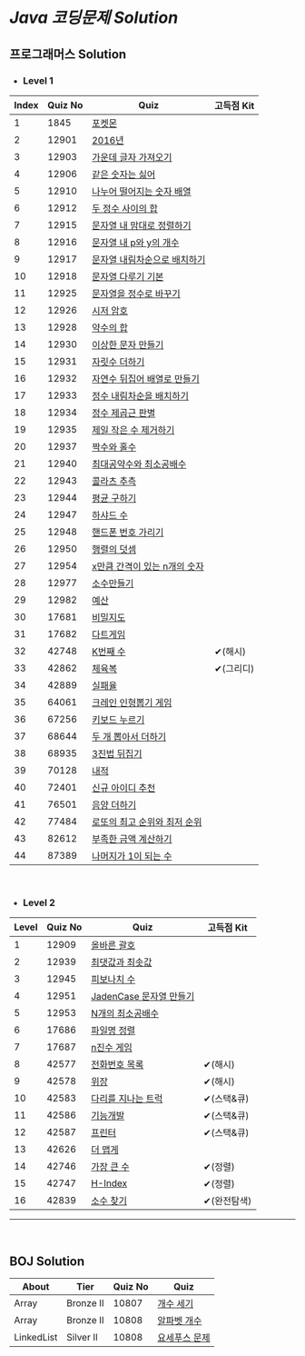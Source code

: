 # *Java 코딩문제 Solution*

## 프로그래머스 Solution 
  
- ### Level 1
|Index|Quiz No|Quiz|고득점 Kit|
|-----|-------|----|---|
|1|1845|[포켓몬](https://github.com/khsexk/Algorithm_Solution--Java/blob/main/Programmers/Level%201/src/solutionPackage/Solution_1845.java)|
|2|12901|[2016년](https://github.com/khsexk/Algorithm_Solution--Java/blob/main/Programmers/Level%201/src/solutionPackage/Solution_12901.java)||
|3|12903|[가운데 글자 가져오기](https://github.com/khsexk/Algorithm_Solution--Java/blob/main/Programmers/Level%201/src/solutionPackage/Solution_12903.java)||
|4|12906|[같은 숫자는 싫어](https://github.com/khsexk/Algorithm_Solution--Java/blob/main/Programmers/Level%201/src/solutionPackage/Solution_12906.java)||
|5|12910|[나누어 떨어지는 숫자 배열](https://github.com/khsexk/Algorithm_Solution--Java/blob/main/Programmers/Level%201/src/solutionPackage/Solution_12910.java)||
|6|12912|[두 정수 사이의 합](https://github.com/khsexk/Algorithm_Solution--Java/blob/main/Programmers/Level%201/src/solutionPackage/Solution_12912.java)||
|7|12915|[문자열 내 맘대로 정렬하기](https://github.com/khsexk/Algorithm_Solution--Java/blob/main/Programmers/Level%201/src/solutionPackage/Solution_12915.java)||
|8|12916|[문자열 내 p와 y의 개수](https://github.com/khsexk/Algorithm_Solution--Java/blob/main/Programmers/Level%201/src/solutionPackage/Solution_12916.java)||
|9|12917|[문자열 내림차순으로 배치하기](https://github.com/khsexk/Algorithm_Solution--Java/blob/main/Programmers/Level%201/src/solutionPackage/Solution_12917.java)||
|10|12918|[문자열 다루기 기본](https://github.com/khsexk/Algorithm_Solution--Java/blob/main/Programmers/Level%201/src/solutionPackage/Solution_12918.java)||
|11|12925|[문자열을 정수로 바꾸기](https://github.com/khsexk/Algorithm_Solution--Java/blob/main/Programmers/Level%201/src/solutionPackage/Solution_12925.java)||
|12|12926|[시저 암호](https://github.com/khsexk/Algorithm_Solution--Java/blob/main/Programmers/Level%201/src/solutionPackage/Solution_12926.java)||
|13|12928|[약수의 합](https://github.com/khsexk/Algorithm_Solution--Java/blob/main/Programmers/Level%201/src/solutionPackage/Solution_12928.java)||
|14|12930|[이상한 문자 만들기](https://github.com/khsexk/Algorithm_Solution--Java/blob/main/Programmers/Level%201/src/solutionPackage/Solution_12930.java)||
|15|12931|[자릿수 더하기](https://github.com/khsexk/Algorithm_Solution--Java/blob/main/Programmers/Level%201/src/solutionPackage/Solution_12931.java)|
|16|12932|[자연수 뒤집어 배열로 만들기](https://github.com/khsexk/Algorithm_Solution--Java/blob/main/Programmers/Level%201/src/solutionPackage/Solution_12932.java)||
|17|12933|[정수 내림차순을 배치하기](https://github.com/khsexk/Algorithm_Solution--Java/blob/main/Programmers/Level%201/src/solutionPackage/Solution_12933.java)||
|18|12934|[정수 제곱근 판별](https://github.com/khsexk/Algorithm_Solution--Java/blob/main/Programmers/Level%201/src/solutionPackage/Solution_12934.java)||
|19|12935|[제일 작은 수 제거하기](https://github.com/khsexk/Algorithm_Solution--Java/blob/main/Programmers/Level%201/src/solutionPackage/Solution_12935.java)||
|20|12937|[짝수와 홀수](https://github.com/khsexk/Algorithm_Solution--Java/blob/main/Programmers/Level%201/src/solutionPackage/Solution_12937.java)||
|21|12940|[최대공약수와 최소공배수](https://github.com/khsexk/Algorithm_Solution--Java/blob/main/Programmers/Level%201/src/solutionPackage/Solution_12940.java)||
|22|12943|[콜라츠 추측](https://github.com/khsexk/Algorithm_Solution--Java/blob/main/Programmers/Level%201/src/solutionPackage/Solution_12943.java)||
|23|12944|[평균 구하기](https://github.com/khsexk/Algorithm_Solution--Java/blob/main/Programmers/Level%201/src/solutionPackage/Solution_12944.java)||
|24|12947|[하샤드 수](https://github.com/khsexk/Algorithm_Solution--Java/blob/main/Programmers/Level%201/src/solutionPackage/Solution_12947.java)||
|25|12948|[핸드폰 번호 가리기](https://github.com/khsexk/Algorithm_Solution--Java/blob/main/Programmers/Level%201/src/solutionPackage/Solution_12948.java)||
|26|12950|[행렬의 덧셈](https://github.com/khsexk/Algorithm_Solution--Java/blob/main/Programmers/Level%201/src/solutionPackage/Solution_12950.java)||
|27|12954|[x만큼 간격이 있는 n개의 숫자](https://github.com/khsexk/Algorithm_Solution--Java/blob/main/Programmers/Level%201/src/solutionPackage/Solution_12954.java)|
|28|12977|[소수만들기](https://github.com/khsexk/Algorithm_Solution--Java/blob/main/Programmers/Level%201/src/solutionPackage/Solution_12977.java)|
|29|12982|[예산](https://github.com/khsexk/Algorithm_Solution--Java/blob/main/Programmers/Level%201/src/solutionPackage/Solution_12982.java)|
|30|17681|[비밀지도](https://github.com/khsexk/Algorithm_Solution--Java/blob/main/Programmers/Level%201/src/solutionPackage/Solution_17681.java)|
|31|17682|[다트게임](https://github.com/khsexk/Algorithm_Solution--Java/blob/main/Programmers/Level%201/src/solutionPackage/Solution_17682.java)|
|32|42748|[K번째 수](https://github.com/khsexk/Algorithm_Solution--Java/blob/main/Programmers/Level%201/src/solutionPackage/Solution_42748.java)|✔(해시)|
|33|42862|[체육복](https://github.com/khsexk/Algorithm_Solution--Java/blob/main/Programmers/Level%201/src/solutionPackage/Solution_42862.java)|✔(그리디)|
|34|42889|[실패율](https://github.com/khsexk/Algorithm_Solution--Java/blob/main/Programmers/Level%201/src/solutionPackage/Solution_42889.java)|
|35|64061|[크레인 인형뽑기 게임](https://github.com/khsexk/Algorithm_Solution--Java/blob/main/Programmers/Level%201/src/solutionPackage/Solution_64061.java)|
|36|67256|[키보드 누르기](https://github.com/khsexk/Algorithm_Solution--Java/blob/main/Programmers/Level%201/src/solutionPackage/Solution_67256.java)|
|37|68644|[두 개 뽑아서 더하기](https://github.com/khsexk/Algorithm_Solution--Java/blob/main/Programmers/Level%201/src/solutionPackage/Solution_68644.java)|
|38|68935|[3진법 뒤집기](https://github.com/khsexk/Algorithm_Solution--Java/blob/main/Programmers/Level%201/src/solutionPackage/Solution_68935.java)|
|39|70128|[내적](https://github.com/khsexk/Algorithm_Solution--Java/blob/main/Programmers/Level%201/src/solutionPackage/Solution_70128.java)|
|40|72401|[신규 아이디 추천](https://github.com/khsexk/Algorithm_Solution--Java/blob/main/Programmers/Level%201/src/solutionPackage/Solution_72401.java)|
|41|76501|[음양 더하기](https://github.com/khsexk/Algorithm_Solution--Java/blob/main/Programmers/Level%201/src/solutionPackage/Solution_76501.java)|
|42|77484|[로또의 최고 순위와 최저 순위](https://github.com/khsexk/Algorithm_Solution--Java/blob/main/Programmers/Level%201/src/solutionPackage/Solution_77484.java)|
|43|82612|[부족한 금액 계산하기](https://github.com/khsexk/Algorithm_Solution--Java/blob/main/Programmers/Level%201/src/solutionPackage/Solution_82612.java)|
|44|87389|[나머지가 1이 되는 수](https://github.com/khsexk/Algorithm_Solution--Java/blob/main/Programmers/Level%201/src/solutionPackage/Solution_87389.java)|
  
</br> 

- ### Level 2
|Level|Quiz No|Quiz|고득점 Kit|
|-----|-------|----|---|
|1|12909|[올바른 괄호](https://github.com/khsexk/Programmers_Solution--Java/blob/main/Programmers/Level%202/src/solutionPackage/Solution_12909.java)|
|2|12939|[최댓값과 최솟값](https://github.com/khsexk/Programmers_Solution--Java/blob/main/Programmers/Level%202/src/solutionPackage/Solution_12939.java)|
|3|12945|[피보나치 수](https://github.com/khsexk/Programmers_Solution--Java/blob/main/Programmers/Level%202/src/solutionPackage/Solution_12945.java)|
|4|12951|[JadenCase 문자열 만들기](https://github.com/khsexk/Programmers_Solution--Java/blob/main/Programmers/Level%202/src/solutionPackage/Solution_12951.java)|
|5|12953|[N개의 최소공배수](https://github.com/khsexk/Programmers_Solution--Java/commit/c5b80f08b92ba8547ff8016540635f15feb4e69f)|
|6|17686|[파일명 정렬](https://github.com/khsexk/Programmers_Solution--Java/blob/main/Programmers/Level%202/src/solutionPackage/Solution_17686.java)|
|7|17687|[n진수 게임](https://github.com/khsexk/Programmers_Solution--Java/blob/main/Programmers/Level%202/src/solutionPackage/Solution_17687.java)|
|8|42577|[전화번호 목록](https://github.com/khsexk/Programmers_Solution--Java/blob/main/Programmers/Level%202/src/solutionPackage/Solution_42577.java)|✔(해시)|
|9|42578|[위장](https://github.com/khsexk/Algorithm_Solution--Java/blob/main/Programmers/Level%202/src/solutionPackage/Solution_42578.java)|✔(해시)|
|10|42583|[다리를 지나는 트럭](https://github.com/khsexk/Algorithm_Solution--Java/blob/main/Programmers/Level%202/src/solutionPackage/Solution_42583.java)|✔(스택&큐)|
|11|42586|[기능개발](https://github.com/khsexk/Programmers_Solution--Java/blob/main/Programmers/Level%202/src/solutionPackage/Solution_42586.java)|✔(스택&큐)|
|12|42587|[프린터](https://github.com/khsexk/Programmers_Solution--Java/blob/main/Programmers/Level%202/src/solutionPackage/Solution_42587.java)|✔(스택&큐)|
|13|42626|[더 맵게](https://github.com/khsexk/Programmers_Solution--Java/blob/main/Programmers/Level%202/src/solutionPackage/Solution_42626_priorityQueue.java)|
|14|42746|[가장 큰 수](https://github.com/khsexk/Algorithm_Solution--Java/blob/main/Programmers/Level%202/src/solutionPackage/Solution_42746.java)|✔(정렬)|
|15|42747|[H-Index](https://github.com/khsexk/Algorithm_Solution--Java/blob/main/Programmers/Level%202/src/solutionPackage/Solution_42747.java)|✔(정렬)|
|16|42839|[소수 찾기](https://github.com/khsexk/Algorithm_Solution--Java/blob/main/Programmers/Level%202/src/solutionPackage/Solution_42839.java)|✔(완전탐색)|
  
* * *  
</br>  
  
## BOJ Solution 
|About|Tier|Quiz No|Quiz|
|-----|----|-------|----|
|Array|Bronze II|10807|[개수 세기](https://github.com/khsexk/Algorithm_Solution--Java/blob/main/BOJ/src/Array/BOJ_10807.java)|
|Array|Bronze II|10808|[알파벳 개수](https://github.com/khsexk/Algorithm_Solution--Java/blob/main/BOJ/src/Array/BOJ_10808.java)|
|LinkedList|Silver II|10808|[요세푸스 문제](https://github.com/khsexk/Algorithm_Solution--Java/blob/main/BOJ/src/LinkedList/BOJ_1158.java)|
